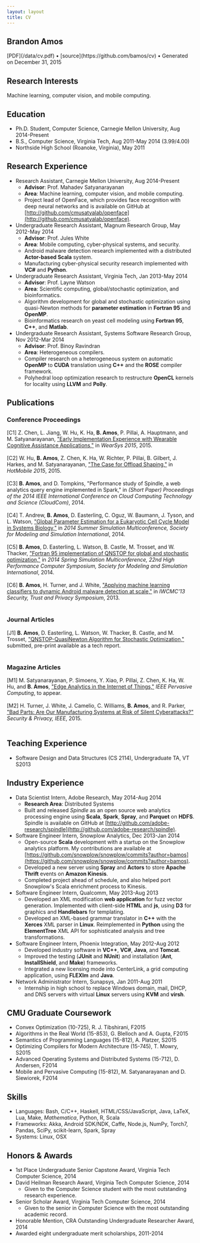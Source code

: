 ```yaml
---
layout: layout
title: CV
---
```


<section class="content">

# Brandon Amos

<section class="byline">
  [PDF](/data/cv.pdf) &bull;
  [source](https://github.com/bamos/cv) &bull;
  Generated on December 31, 2015
</section>


## Research Interests
Machine learning, computer vision, and mobile computing.


## Education
+ Ph.D. Student, Computer Science,
  Carnegie Mellon University,
  Aug 2014-Present
+ B.S., Computer Science,
  Virginia Tech,
  Aug 2011-May 2014
    (3.99/4.00)
+   Northside High School (Roanoke, Virginia),
  May 2011


## Research Experience
+ Research Assistant, Carnegie Mellon University, Aug 2014-Present
    + **Advisor**: Prof. Mahadev Satyanarayanan
    + **Area**: Machine learning, computer vision, and mobile computing.
    + Project lead of OpenFace, which provides face recognition with deep neural networks and is available on GitHub at [http://github.com/cmusatyalab/openface](http://github.com/cmusatyalab/openface).
+ Undergraduate Research Assistant, Magnum Research Group, May 2012-May 2014
    + **Advisor**: Prof. Jules White
    + **Area**: Mobile computing, cyber-physical systems, and security.
    + Android malware detection research implemented with a distributed **Actor-based Scala** system.
    + Manufacturing cyber-physical security research implemented with **VC\#** and **Python**.
+ Undergraduate Research Assistant, Virginia Tech, Jan 2013-May 2014
    + **Advisor**: Prof. Layne Watson
    + **Area**: Scientific computing, global/stochastic optimization, and bioinformatics.
    + Algorithm development for global and stochastic optimization using quasi-Newton methods for **parameter estimation** in **Fortran 95** and **OpenMP**.
    + Bioinformatics research on yeast cell modeling using **Fortran 95**, **C++**, and **Matlab**.
+ Undergraduate Research Assistant, Systems Software Research Group, Nov 2012-Mar 2014
    + **Advisor**: Prof. Binoy Ravindran
    + **Area**: Heterogeneous compilers.
    + Compiler research on a heterogeneous system on automatic **OpenMP** to **CUDA** translation using **C++** and the **ROSE** compiler framework.
    + Polyhedral loop optimization research to restructure **OpenCL** kernels for locality using **LLVM** and **Polly**.


## Publications

### Conference Proceedings
[C1] Z. Chen, L. Jiang, W. Hu, K. Ha, **B. Amos**, P. Pillai, A. Hauptmann, and M. Satyanarayanan, <a href='http://www.cs.cmu.edu/~satya/docdir/chen-wearsys2015.pdf'>"Early Implementation Experience with Wearable Cognitive Assistance Applications,"</a> in <em>WearSys 2015</em>, 2015.<br><br>
[C2] W. Hu, **B. Amos**, Z. Chen, K. Ha, W. Richter, P. Pillai, B. Gilbert, J. Harkes, and M. Satyanarayanan, <a href='http://www.cs.cmu.edu/~satya/docdir/hu-hotmobile2015.pdf'>"The Case for Offload Shaping,"</a> in <em>HotMobile 2015</em>, 2015.<br><br>
[C3] **B. Amos**, and D. Tompkins, "Performance study of Spindle, a web analytics query engine
implemented in Spark," in <em>(Short Paper) Proceedings of the 2014 IEEE International Conference on Cloud Computing Technology and Science (CloudCom)</em>, 2014.<br><br>
[C4] T. Andrew, **B. Amos**, D. Easterling, C. Oguz, W. Baumann, J. Tyson, and L. Watson, <a href='http://dl.acm.org/citation.cfm?id=2685662'>"Global Parameter Estimation for a Eukaryotic Cell Cycle Model
in Systems Biology,"</a> in <em>2014 Summer Simulation Multiconference, Society for Modeling and Simulation International</em>, 2014.<br><br>
[C5] **B. Amos**, D. Easterling, L. Watson, B. Castle, M. Trosset, and W. Thacker, <a href='http://dl.acm.org/citation.cfm?id=2663525'>"Fortran 95 implementation of QNSTOP for global and
stochastic optimization,"</a> in <em>2014 Spring Simulation Multiconference, 22nd High Performance Computer Symposium, Society for Modeling and Simulation International</em>, 2014.<br><br>
[C6] **B. Amos**, H. Turner, and J. White, <a href='http://bamos.github.io/data/papers/amos-iwcmc2013.pdf'>"Applying machine learning classifiers to dynamic Android
malware detection at scale,"</a> in <em>IWCMC'13 Security, Trust and Privacy Symposium</em>, 2013.<br><br>


### Journal Articles
[J1] **B. Amos**, D. Easterling, L. Watson, W. Thacker, B. Castle, and M. Trosset, <a href='https://vtechworks.lib.vt.edu/bitstream/handle/10919/49672/qnTOMS14.pdf'>"QNSTOP-QuasiNewton Algorithm for Stochastic Optimization,"</a> submitted, pre-print available as a tech report.<br><br>


### Magazine Articles
[M1] M. Satyanarayanan, P. Simoens, Y. Xiao, P. Pillai, Z. Chen, K. Ha, W. Hu, and **B. Amos**, <a href='http://www.cs.cmu.edu/~satya/docdir/satya-edge2015.pdf'>"Edge Analytics in the Internet of Things,"</a> <em>IEEE Pervasive Computing</em>, to appear.<br><br>
[M2] H. Turner, J. White, J. Camelio, C. Williams, **B. Amos**, and R. Parker, <a href='http://ieeexplore.ieee.org/xpl/articleDetails.jsp?arnumber=7118094'>"Bad Parts: Are Our Manufacturing Systems at Risk of Silent Cyberattacks?"</a> <em>Security & Privacy, IEEE</em>, 2015.<br><br>


## Teaching Experience
+ Software Design and Data Structures (CS 2114), Undergraduate TA,
  VT S2013


## Industry Experience
+ Data Scientist Intern, Adobe Research, May 2014-Aug 2014
    + **Research Area**: Distributed Systems
    + Built and released *Spindle* as an open source web analytics processing engine using **Scala**, **Spark**, **Spray**, and **Parquet** on **HDFS**. Spindle is available on GitHub at [http://github.com/adobe-research/spindle](http://github.com/adobe-research/spindle).
+ Software Engineer Intern, Snowplow Analytics, Dec 2013-Jan 2014
    + Open-source **Scala** development with a startup on the Snowplow analytics platform. My contributions are available at [https://github.com/snowplow/snowplow/commits?author=bamos](https://github.com/snowplow/snowplow/commits?author=bamos).
    + Developed a new server using **Spray** and **Actors** to store **Apache Thrift** events on **Amazon Kinesis**.
    + Completed project ahead of schedule, and also helped port Snowplow's Scala enrichment process to Kinesis.
+ Software Engineer Intern, Qualcomm, May 2013-Aug 2013
    + Developed an XML modification **web application** for fuzz vector generation. Implemented with client-side **HTML** and **js**, using **D3** for graphics and **Handlebars** for templating.
    + Developed an XML-based grammar translator in **C++** with the **Xerces** XML parser in **Linux**. Reimplemented in **Python** using the **ElementTree** XML API for sophisticated analysis and tree transformations.
+ Software Engineer Intern, Phoenix Integration, May 2012-Aug 2012
    + Developed industry software in **VC++**, **VC\#**, **Java**, and **Tomcat**.
    + Improved the testing (**JUnit** and **NUnit**) and installation (**Ant**, **InstallShield**, and **Make**) frameworks.
    + Integrated a new licensing mode into CenterLink, a grid computing application, using **FLEXlm** and **Java**.
+ Network Administrator Intern, Sunapsys, Jan 2011-Aug 2011
    + Internship in high school to replace Windows domain, mail, DHCP, and DNS servers with virtual **Linux** servers using **KVM** and **virsh**.


## CMU Graduate Coursework
+ Convex Optimization (10-725), R. J. Tibshirani, F2015
+ Algorithms in the Real World (15-853), G. Blelloch and A. Gupta, F2015
+ Semantics of Programming Languages (15-812), A. Platzer, S2015
+ Optimizing Compilers for Modern Architecture (15-745), T. Mowry, S2015
+ Advanced Operating Systems and Distributed Systems (15-712), D. Andersen, F2014
+ Mobile and Pervasive Computing (15-812), M. Satyanarayanan and D. Siewiorek, F2014


## Skills
+ Languages: Bash, C/C++, Haskell, HTML/CSS/JavaScript, Java, LaTeX, Lua, Make, *Mathematica*, Python, R, Scala
+ Frameworks: Akka, Android SDK/NDK, Caffe, Node.js, NumPy, Torch7, Pandas, SciPy, scikit-learn, Spark, Spray
+ Systems: Linux, OSX


## Honors & Awards
+ 1st Place Undergraduate Senior Capstone Award, Virginia Tech Computer Science, 2014
+ David Heilman Research Award, Virginia Tech Computer Science, 2014
  + Given to the Computer Science student with the most outstanding research experience.
+ Senior Scholar Award, Virginia Tech Computer Science, 2014
  + Given to the senior in Computer Science with the most outstanding academic record.
+ Honorable Mention, CRA Outstanding Undergraduate Researcher Award, 2014
+ Awarded eight undergraduate merit scholarships, 2011-2014




</section>
